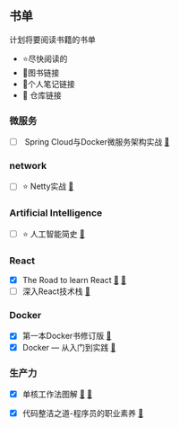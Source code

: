 ## 书单

计划将要阅读书籍的书单

* :star:尽快阅读的
* :book:图书链接
* :notebook:个人笔记链接
* :triangular_flag_on_post: 仓库链接

### 微服务
- [ ] ​ Spring Cloud与Docker微服务架构实战 [:book:](https://book.douban.com/subject/27028228/)

### network
- [ ] :star: Netty实战 [:book:](https://book.douban.com/subject/27038538/)

### Artificial Intelligence

- [ ] ⭐️ 人工智能简史 [📖](https://book.douban.com/subject/27193496/)

### React

- [x] The Road to learn React [:book:](https://leanpub.com/the-road-to-learn-react-chinese)  [:triangular_flag_on_post:](https://github.com/xuexiaoao/hackernews)
- [ ] 深入React技术栈 [:book:](https://book.douban.com/subject/26918038/)

### Docker
- [x] 第一本Docker书修订版 [:book:](https://book.douban.com/subject/26780404/)
- [x] Docker — 从入门到实践 [:book:](https://yeasy.gitbooks.io/docker_practice/content/)

### 生产力

- [x] 单核工作法图解 [:book:](https://book.douban.com/subject/27177909/)  [:notebook:](https://xuexiaoao.ml/2018/01/28/monotasking-after-reading/)
- [x] 代码整洁之道-程序员的职业素养 [:book:](https://book.douban.com/subject/26919457/) 





